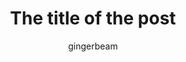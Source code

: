 ---
title: The title of the post
author: gingerbeam
pubDatetime: 2022-09-21T05:17:19Z
slug: symmetric-1
featured: false
draft: false
tags:
  - cyptography
  - symmetric-cryptography
ogImage: ""
description:
  This is the example description of the example post.
---